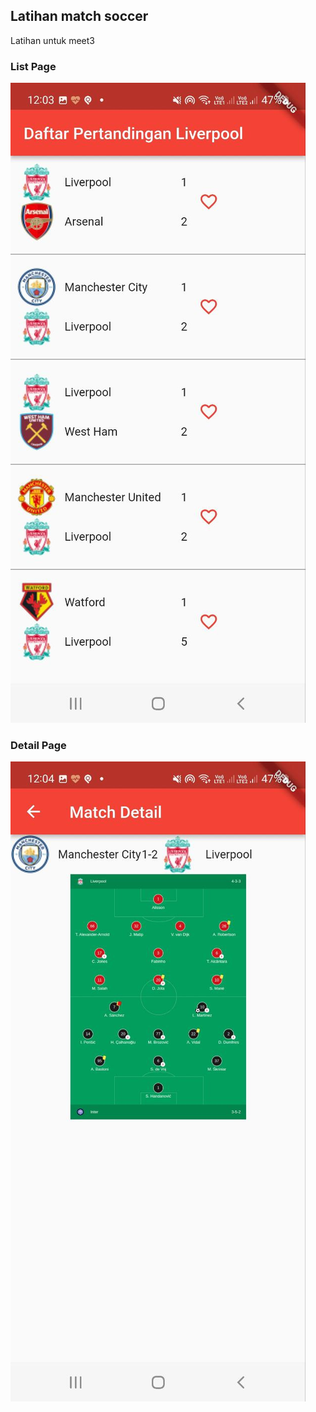 ## Latihan match soccer
Latihan untuk meet3

### List Page
[![List Page](./img/match-soccer-list-page.jpg)](./img/match-soccer-list-page.jpg)

### Detail Page
[![List Page](./img/match-soccer-detail-page.jpg)](./img/match-soccer-detail-page.jpg)